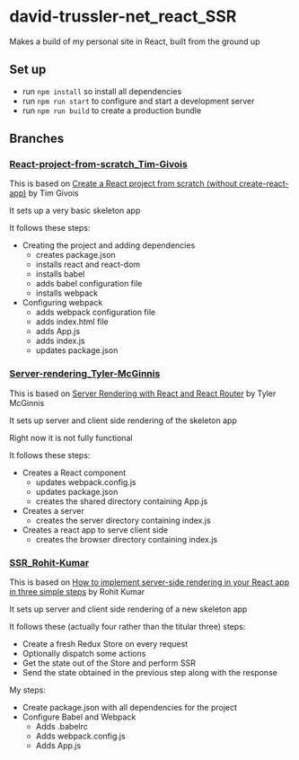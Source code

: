 # david-trussler-net_react_SSR

Makes a build of my personal site in React, built from the ground up

## Set up

- run `npm install` so install all dependencies
- run `npm run start` to configure and start a development server
- run `npm run build` to create a production bundle

## Branches

### [React-project-from-scratch_Tim-Givois](https://github.com/davidtrussler/david-trussler-net_react_SSR/tree/React-project-from-scratch_Tim-Givois)

This is based on [Create a React project from scratch (without create-react-app)](https://medium.com/@tim.givois.mendez/create-a-react-project-from-scratch-without-create-react-app-f02fce4e05b) by Tim Givois

It sets up a very basic skeleton app

It follows these steps: 

- Creating the project and adding dependencies
  - creates package.json
  - installs react and react-dom
  - installs babel
  - adds babel configuration file
  - installs webpack
- Configuring webpack
  - adds webpack configuration file
  - adds index.html file
  - adds App.js
  - adds index.js
  - updates package.json

### [Server-rendering_Tyler-McGinnis](https://github.com/davidtrussler/david-trussler-net_react_SSR/tree/Server-rendering_Tyler-McGinnis)

This is based on [Server Rendering with React and React Router](https://tylermcginnis.com/react-router-server-rendering/) by Tyler McGinnis

It sets up server and client side rendering of the skeleton app

Right now it is not fully functional

It follows these steps: 

- Creates a React component
  - updates webpack.config.js
  - updates package.json
  - creates the shared directory containing App.js
- Creates a server
  - creates the server directory containing index.js
- Creates a react app to serve client side
  - creates the browser directory containing index.js

### [SSR_Rohit-Kumar](https://github.com/davidtrussler/david-trussler-net_react_SSR/tree/SSR_Rohit-Kumar)

This is based on [How to implement server-side rendering in your React app in three simple steps](https://www.freecodecamp.org/news/server-side-rendering-your-react-app-in-three-simple-steps-7a82b95db82e/) by Rohit Kumar

It sets up server and client side rendering of a new skeleton app

It follows these (actually four rather than the titular three) steps: 
- Create a fresh Redux Store on every request
- Optionally dispatch some actions
- Get the state out of the Store and perform SSR
- Send the state obtained in the previous step along with the response

My steps: 
- Create package.json with all dependencies for the project
- Configure Babel and Webpack
  - Adds .babelrc
  - Adds webpack.config.js
  - Adds App.js
  
